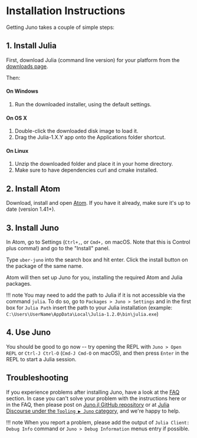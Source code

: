 # Installation Instructions

Getting Juno takes a couple of simple steps:

## 1. Install Julia

First, download Julia (command line version) for your platform from
the [downloads page](http://julialang.org/downloads/).

Then:

#### On Windows

1. Run the downloaded installer, using the default settings.

#### On OS X

1. Double-click the downloaded disk image to load it.
2. Drag the Julia-1.X.Y app onto the Applications folder shortcut.

#### On Linux

1. Unzip the downloaded folder and place it in your home directory.
2. Make sure to have dependencies curl and cmake installed.

## 2. Install Atom

Download, install and open [Atom](https://atom.io). If you have it already, make sure it's up to date (version 1.41+).

## 3. Install Juno

In Atom, go to Settings (`Ctrl+,`, or `Cmd+,` on macOS. Note that this is Control plus comma!) and go to the "Install" panel.

Type `uber-juno` into the search box and hit enter. Click the install button on the package of the same name.

Atom will then set up Juno for you, installing the required Atom and Julia packages.

!!! note
    You may need to add the path to Julia if it is not accessible via the command `julia`.
    To do so, go to `Packages > Juno > Settings` and in the first box for `Julia Path`
    insert the path to your Julia installation
    (example: `C:\Users\UserName\AppData\Local\Julia-1.2.0\bin\julia.exe`)

## 4. Use Juno

You should be good to go now -- try opening the REPL with `Juno > Open REPL`
or `Ctrl-J Ctrl-O` (`Cmd-J Cmd-O` on macOS), and then press `Enter` in the REPL to start a Julia session.

## Troubleshooting

If you experience problems after installing Juno, have a look at the [FAQ](@ref) section.
In case you can't solve your problem with the instructions here or in the FAQ, then please post
on [Juno.jl GitHub repository](https://github.com/JunoLab/Juno.jl/issues) or
at [Julia Discourse under the `Tooling ▶ Juno` category](https://discourse.julialang.org/c/tools/juno/l/latest),
and we're happy to help.

!!! note
    When you report a problem, please add the output of `Julia Client: Debug Info` command or `Juno > Debug Information` menus entry if possible.
